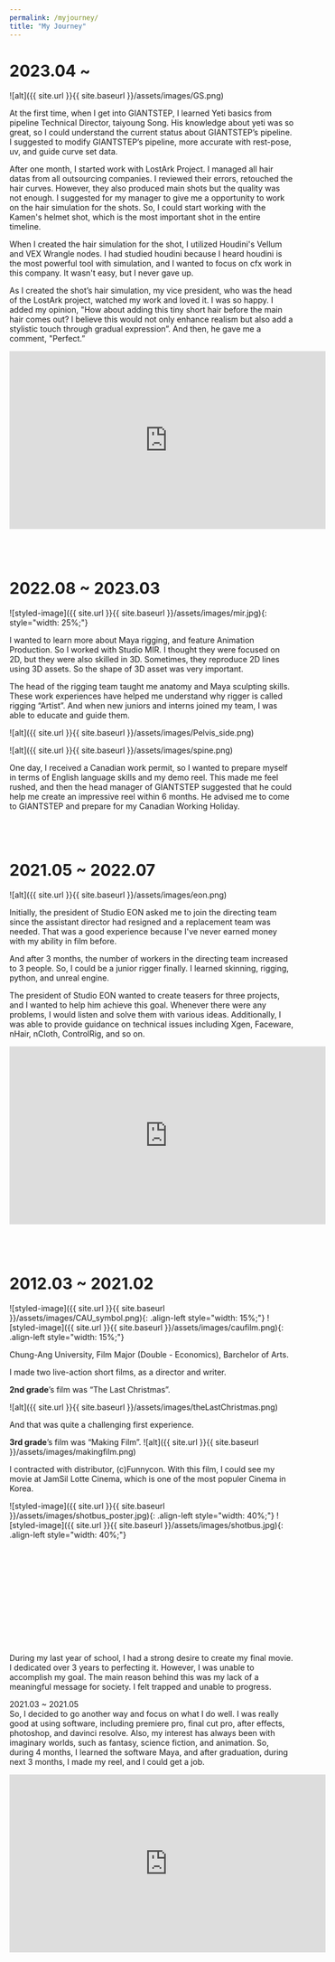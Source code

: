 ```yaml
---
permalink: /myjourney/
title: "My Journey"
---
```


# 2023.04 ~

![alt]({{ site.url }}{{ site.baseurl }}/assets/images/GS.png)

At the first time, when I get into GIANTSTEP, I learned Yeti basics from pipeline Technical Director, taiyoung Song. His knowledge about yeti was so great, so I could understand the current status about GIANTSTEP’s pipeline. I suggested to modify GIANTSTEP’s pipeline, more accurate with rest-pose, uv, and guide curve set data.

After one month, I started work with LostArk Project. I managed all hair datas from all outsourcing companies. I reviewed their errors, retouched the hair curves. However, they also produced main shots but the quality was not enough. I suggested for my manager to give me a opportunity to work on the hair simulation for the shots. So, I could start working with the Kamen's helmet shot, which is the most important shot in the entire timeline.

When I created the hair simulation for the shot, I utilized Houdini's Vellum and VEX Wrangle nodes. I had studied houdini because I heard houdini is the most powerful tool with simulation, and I wanted to focus on cfx work in this company. It wasn't easy, but I never gave up. 

As I created the shot’s hair simulation, my vice president, who was the head of the LostArk project, watched my work and loved it. I was so happy. I added my opinion, "How about adding this tiny short hair before the main hair comes out? I believe this would not only enhance realism but also add a stylistic touch through gradual expression”. And then, he gave me a comment, "Perfect.”

<iframe src="https://www.youtube.com/embed/zfFjU_6cB8I" width="560" height="315" frameborder="0"> </iframe>

<br/><br/>
# 2022.08 ~ 2023.03

![styled-image]({{ site.url }}{{ site.baseurl }}/assets/images/mir.jpg){: style="width: 25%;"}

I wanted to learn more about Maya rigging, and feature Animation Production. So I worked with Studio MIR. I thought they were focused on 2D, but they were also skilled in 3D. Sometimes, they reproduce 2D lines using 3D assets. So the shape of 3D asset was very important.

The head of the rigging team taught me anatomy and Maya sculpting skills. These work experiences have helped me understand why rigger is called rigging “Artist”. And when new juniors and interns joined my team, I was able to educate and guide them.

![alt]({{ site.url }}{{ site.baseurl }}/assets/images/Pelvis_side.png)

![alt]({{ site.url }}{{ site.baseurl }}/assets/images/spine.png)

One day, I received a Canadian work permit, so I wanted to prepare myself in terms of English language skills and my demo reel. This made me feel rushed, and then the head manager of GIANTSTEP suggested that he could help me create an impressive reel within 6 months. He advised me to come to GIANTSTEP and prepare for my Canadian Working Holiday.


<br/><br/>
# 2021.05 ~ 2022.07

![alt]({{ site.url }}{{ site.baseurl }}/assets/images/eon.png)

Initially, the president of Studio EON asked me to join the directing team since the assistant director had resigned and a replacement team was needed. That was a good experience because I've never earned money with my ability in film before.

And after 3 months, the number of workers in the directing team increased to 3 people. So, I could be a junior rigger finally. I learned skinning, rigging, python, and unreal engine.

The president of Studio EON wanted to create teasers for three projects, and I wanted to help him achieve this goal. Whenever there were any problems, I would listen and solve them with various ideas. Additionally, I was able to provide guidance on technical issues including Xgen, Faceware, nHair, nCloth, ControlRig, and so on.

<iframe src="https://www.youtube.com/embed/ldbcaQqWhcM" width="560" height="315" frameborder="0"> </iframe>

<br/><br/>
# 2012.03 ~ 2021.02

![styled-image]({{ site.url }}{{ site.baseurl }}/assets/images/CAU_symbol.png){: .align-left style="width: 15%;"}
![styled-image]({{ site.url }}{{ site.baseurl }}/assets/images/caufilm.png){: .align-left style="width: 15%;"}  

Chung-Ang University, Film Major (Double - Economics), Barchelor of Arts.

I made two live-action short films, as a director and writer.

**2nd grade**’s film was “The Last Christmas”.

![alt]({{ site.url }}{{ site.baseurl }}/assets/images/theLastChristmas.png)

And that was quite a challenging first experience.

**3rd grade**’s film was “Making Film”.
![alt]({{ site.url }}{{ site.baseurl }}/assets/images/makingfilm.png)

I contracted with distributor, (c)Funnycon. 
With this film, I could see my movie at JamSil Lotte Cinema, which is one of the most populer Cinema in Korea.

![styled-image]({{ site.url }}{{ site.baseurl }}/assets/images/shotbus_poster.jpg){: .align-left style="width: 40%;"}
![styled-image]({{ site.url }}{{ site.baseurl }}/assets/images/shotbus.jpg){: .align-left style="width: 40%;"}

<br/><br/><br/><br/><br/><br/><br/><br/><br/><br/>
<br/>
During my last year of school, I had a strong desire to create my final movie. I dedicated over 3 years to perfecting it. However, I was unable to accomplish my goal. The main reason behind this was my lack of a 
meaningful message for society. I felt trapped and unable to progress.

2021.03 ~ 2021.05<br/>
So, I decided to go another way and focus on what I do well. I was really good at using software, including premiere pro, final cut pro, after effects, photoshop, and davinci resolve. Also, my interest has always been with imaginary worlds, such as fantasy, science fiction, and animation. So, during 4 months, I learned the software Maya, and after graduation, during next 3 months, I made my reel, and I could get a job.

<iframe src="https://www.youtube.com/embed/rRsRacJFfis" width="560" height="315" frameborder="0"> </iframe>

